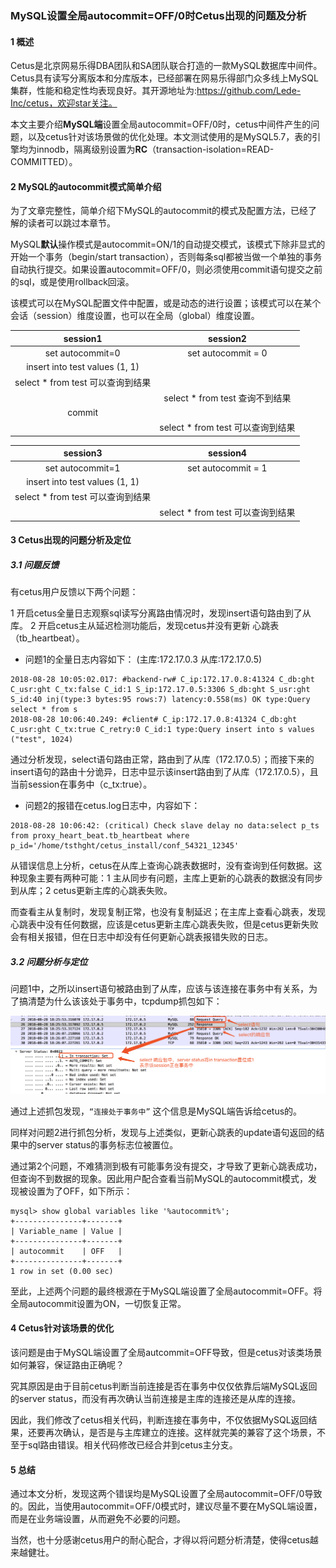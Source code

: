 ### MySQL设置全局autocommit=OFF/0时Cetus出现的问题及分析

#### 1 概述

Cetus是北京网易乐得DBA团队和SA团队联合打造的一款MySQL数据库中间件。Cetus具有读写分离版本和分库版本，已经部署在网易乐得部门众多线上MySQL集群，性能和稳定性均表现良好。其开源地址为:https://github.com/Lede-Inc/cetus，欢迎star关注。

本文主要介绍**MySQL端**设置全局autocommit=OFF/0时，cetus中间件产生的问题，以及cetus针对该场景做的优化处理。本文测试使用的是MySQL5.7，表的引擎均为innodb，隔离级别设置为**RC**（transaction-isolation=READ-COMMITTED）。

#### 2 MySQL的autocommit模式简单介绍

为了文章完整性，简单介绍下MySQL的autocommit的模式及配置方法，已经了解的读者可以跳过本章节。

MySQL**默认**操作模式是autocommit=ON/1的自动提交模式，该模式下除非显式的开始一个事务（begin/start transaction），否则每条sql都被当做一个单独的事务自动执行提交。如果设置autocommit=OFF/0，则必须使用commit语句提交之前的sql，或是使用rollback回滚。

该模式可以在MySQL配置文件中配置，或是动态的进行设置；该模式可以在某个会话（session）维度设置，也可以在全局（global）维度设置。

| session1      |    session2 |
| :--------: | :--------:|
| set autocommit=0  | set autocommit = 0 |
| insert into test values (1, 1) |    |
| select * from test 可以查询到结果|    |
|      |    select * from test 查询不到结果 |
| commit |     |
|      |    select * from test 可以查询到结果 |

| session3      |    session4 |
| :--------: | :--------:|
| set autocommit=1  | set autocommit = 1 |
| insert into test values (1, 1)|    |
| select * from test 可以查询到结果|    |
|      |    select * from test 可以查询到结果 |


#### 3 Cetus出现的问题分析及定位
##### 3.1 问题反馈
有cetus用户反馈以下两个问题：

1 开启cetus全量日志观察sql读写分离路由情况时，发现insert语句路由到了从库。
2 开启cetus主从延迟检测功能后，发现cetus并没有更新 心跳表（tb_heartbeat）。

- 问题1的全量日志内容如下：
(主库:172.17.0.3   从库:172.17.0.5)

```
2018-08-28 10:05:02.017: #backend-rw# C_ip:172.17.0.8:41324 C_db:ght C_usr:ght C_tx:false C_id:1 S_ip:172.17.0.5:3306 S_db:ght S_usr:ght S_id:40 inj(type:3 bytes:95 rows:7) latency:0.558(ms) OK type:Query select * from s
2018-08-28 10:06:40.249: #client# C_ip:172.17.0.8:41324 C_db:ght C_usr:ght C_tx:true C_retry:0 C_id:1 type:Query insert into s values ("test", 1024)
```

通过分析发现，select语句路由正常，路由到了从库（172.17.0.5）；而接下来的insert语句的路由十分诡异，日志中显示该insert路由到了从库（172.17.0.5），且当前session在事务中（c_tx:true）。

- 问题2的报错在cetus.log日志中，内容如下：

```
2018-08-28 10:06:42: (critical) Check slave delay no data:select p_ts from proxy_heart_beat.tb_heartbeat where p_id='/home/tsthght/cetus_install/conf_54321_12345'
```

从错误信息上分析，cetus在从库上查询心跳表数据时，没有查询到任何数据。这种现象主要有两种可能：1 主从同步有问题，主库上更新的心跳表的数据没有同步到从库；2 cetus更新主库的心跳表失败。

而查看主从复制时，发现复制正常，也没有复制延迟；在主库上查看心跳表，发现心跳表中没有任何数据，应该是cetus更新主库心跳表失败，但是cetus更新失败会有相关报错，但在日志中却没有任何更新心跳表报错失败的日志。

##### 3.2 问题分析与定位

问题1中，之所以insert语句被路由到了从库，应该与该连接在事务中有关系，为了搞清楚为什么该该处于事务中，tcpdump抓包如下：

![8.3.2.1.png](./images/8.3.2.1.png)

通过上述抓包发现，`“连接处于事务中”` 这个信息是MySQL端告诉给cetus的。

同样对问题2进行抓包分析，发现与上述类似，更新心跳表的update语句返回的结果中的server status的事务标志位被置位。

通过第2个问题，不难猜测到极有可能事务没有提交，才导致了更新心跳表成功，但查询不到数据的现象。因此用户配合查看当前MySQL的autocommit模式，发现被设置为了OFF，如下所示：

```
mysql> show global variables like '%autocommit%';
+---------------+-------+
| Variable_name | Value |
+---------------+-------+
| autocommit    | OFF   |
+---------------+-------+
1 row in set (0.00 sec)
```
至此，上述两个问题的最终根源在于MySQL端设置了全局autocommit=OFF。将全局autocommit设置为ON，一切恢复正常。

#### 4 Cetus针对该场景的优化

该问题是由于MySQL端设置了全局autcommit=OFF导致，但是cetus对该类场景如何兼容，保证路由正确呢？

究其原因是由于目前cetus判断当前连接是否在事务中仅仅依靠后端MySQL返回的server status，而没有再次确认当前连接是主库的连接还是从库的连接。

因此，我们修改了cetus相关代码，判断连接在事务中，不仅依据MySQL返回结果，还要再次确认，是否是与主库建立的连接。这样就完美的兼容了这个场景，不至于sql路由错误。相关代码修改已经合并到cetus主分支。

#### 5 总结

通过本文分析，发现这两个错误均是MySQL设置了全局autocommit=OFF/0导致的。因此，当使用autocommit=OFF/0模式时，建议尽量不要在MySQL端设置，而是在业务端设置，从而避免不必要的问题。

当然，也十分感谢cetus用户的耐心配合，才得以将问题分析清楚，使得cetus越来越健壮。

